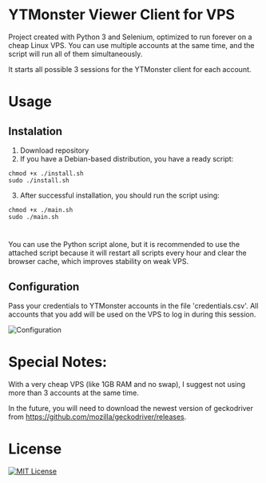 # YTMonster Viewer Client for VPS 


Project created with Python 3 and Selenium, optimized to run forever on a cheap Linux VPS. You can use multiple accounts at the same time, and the script will run all of them simultaneously. 

It starts all possible 3 sessions for the YTMonster client for each account.

# Usage

## Instalation

1. Download repository
2. If you have a Debian-based distribution, you have a ready script:
```
chmod +x ./install.sh
sudo ./install.sh
```
3. After successful installation, you should run the script using:
```
chmod +x ./main.sh
sudo ./main.sh
```

#
You can use the Python script alone, but it is recommended to use the attached script because it will restart all scripts every hour and clear the browser cache, which improves stability on weak VPS.


## Configuration

Pass your credentials to YTMonster accounts in the file 'credentials.csv'. All accounts that you add will be used on the VPS to log in during this session.

![Configuration](https://i.imgur.com/f6rEvUH.png)


# Special Notes:
With a very cheap VPS (like 1GB RAM and no swap), I suggest not using more than 3 accounts at the same time.

In the future, you will need to download the newest version of geckodriver from https://github.com/mozilla/geckodriver/releases.

# License

[![MIT License](https://img.shields.io/badge/License-MIT-green.svg)](https://choosealicense.com/licenses/mit/)

